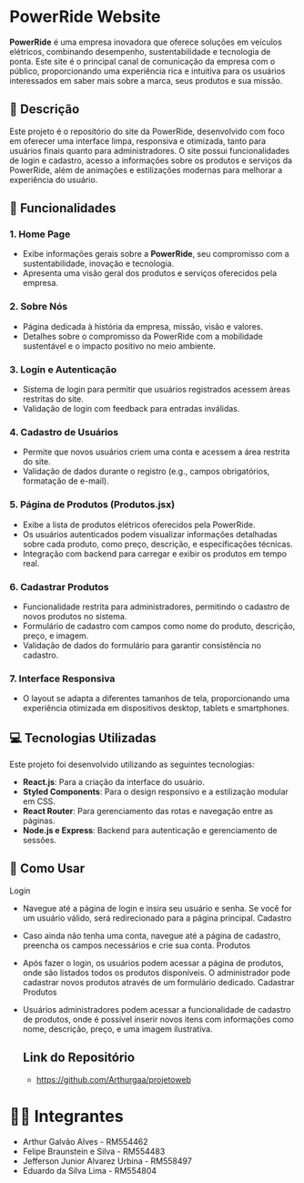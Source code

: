 # PowerRide Website

**PowerRide** é uma empresa inovadora que oferece soluções em veículos elétricos, combinando desempenho, sustentabilidade e tecnologia de ponta. Este site é o principal canal de comunicação da empresa com o público, proporcionando uma experiência rica e intuitiva para os usuários interessados em saber mais sobre a marca, seus produtos e sua missão.

## 📜 Descrição

Este projeto é o repositório do site da PowerRide, desenvolvido com foco em oferecer uma interface limpa, responsiva e otimizada, tanto para usuários finais quanto para administradores. O site possui funcionalidades de login e cadastro, acesso a informações sobre os produtos e serviços da PowerRide, além de animações e estilizações modernas para melhorar a experiência do usuário.

## 🚀 Funcionalidades

### 1. **Home Page**
- Exibe informações gerais sobre a **PowerRide**, seu compromisso com a sustentabilidade, inovação e tecnologia.
- Apresenta uma visão geral dos produtos e serviços oferecidos pela empresa.

### 2. **Sobre Nós**
- Página dedicada à história da empresa, missão, visão e valores.
- Detalhes sobre o compromisso da PowerRide com a mobilidade sustentável e o impacto positivo no meio ambiente.

### 3. **Login e Autenticação**
- Sistema de login para permitir que usuários registrados acessem áreas restritas do site.
- Validação de login com feedback para entradas inválidas.

### 4. **Cadastro de Usuários**
- Permite que novos usuários criem uma conta e acessem a área restrita do site.
- Validação de dados durante o registro (e.g., campos obrigatórios, formatação de e-mail).

### 5. **Página de Produtos (Produtos.jsx)**
- Exibe a lista de produtos elétricos oferecidos pela PowerRide.
- Os usuários autenticados podem visualizar informações detalhadas sobre cada produto, como preço, descrição, e especificações técnicas.
- Integração com backend para carregar e exibir os produtos em tempo real.

### 6. **Cadastrar Produtos**
- Funcionalidade restrita para administradores, permitindo o cadastro de novos produtos no sistema.
- Formulário de cadastro com campos como nome do produto, descrição, preço, e imagem.
- Validação de dados do formulário para garantir consistência no cadastro.

### 7. **Interface Responsiva**
- O layout se adapta a diferentes tamanhos de tela, proporcionando uma experiência otimizada em dispositivos desktop, tablets e smartphones.

## 💻 Tecnologias Utilizadas

Este projeto foi desenvolvido utilizando as seguintes tecnologias:

- **React.js**: Para a criação da interface do usuário.
- **Styled Components**: Para o design responsivo e a estilização modular em CSS.
- **React Router**: Para gerenciamento das rotas e navegação entre as páginas.
- **Node.js e Express**: Backend para autenticação e gerenciamento de sessões.

## 📖 Como Usar
Login
- Navegue até a página de login e insira seu usuário e senha. Se você for um usuário válido, será redirecionado para a página principal.
Cadastro
- Caso ainda não tenha uma conta, navegue até a página de cadastro, preencha os campos necessários e crie sua conta.
Produtos
- Após fazer o login, os usuários podem acessar a página de produtos, onde são listados todos os produtos disponíveis. O administrador pode cadastrar novos produtos através de um formulário dedicado.
Cadastrar Produtos
- Usuários administradores podem acessar a funcionalidade de cadastro de produtos, onde é possível inserir novos itens com informações como nome, descrição, preço, e uma imagem ilustrativa.

  ## Link do Repositório
  - https://github.com/Arthurgaa/projetoweb

# 👨‍💻 Integrantes 

- Arthur Galvão Alves - RM554462 
- Felipe Braunstein e Silva - RM554483 
- Jefferson Junior Alvarez Urbina - RM558497
- Eduardo da Silva Lima - RM554804 


